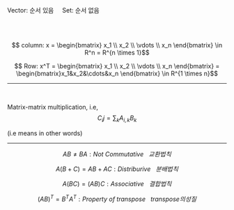Vector: 순서 있음 $~ ~ ~$ Set: 순서 없음

<br>
<br>

$$ column: x =
 \begin{bmatrix}
  x_1 \\
  x_2 \\
  \vdots \\
  x_n
 \end{bmatrix} \in R^n = R^{n \times 1}$$
 
 $$ Row: x^T = 
 \begin{bmatrix}
 x_1 \\
 x_2 \\
 \vdots \\
 x_n
 \end{bmatrix} = 
 \begin{bmatrix}x_1&x_2&\cdots&x_n \end{bmatrix} \in R^{1 \times n}$$
 
 ---
 
 <br>
 
 Matrix-matrix multiplication, i.e, $$C_ij = \sum_{k} A_{i,k}B_k$$
 
 (i.e means in other words)
 
 ---
 
$$AB \neq BA: Not ~ Commutative ~ ~ ~ 교환법칙$$ 

$$A(B + C) = AB + AC: Distriburive ~ ~ ~ 분배법칙$$

$$A(BC) = (AB)C: Associative ~ ~ ~ 결합법칙$$

$$(AB)^T = B^TA^T: Property ~ of ~ transpose ~ ~ ~ transpose의 성질$$
